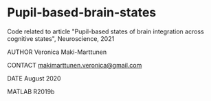 # Pupil-based-brain-states
Code related to article "Pupil-based states of brain integration across cognitive states", Neuroscience, 2021

AUTHOR Veronica Maki-Marttunen

CONTACT makimarttunen.veronica@gmail.com

DATE August 2020

MATLAB R2019b
